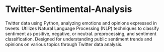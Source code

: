 # Twitter-Sentimental-Analysis
Twitter data using Python, analyzing emotions and opinions expressed in tweets. Utilizes Natural Language Processing (NLP) techniques to classify sentiment as positive, negative, or neutral.  preprocessing, and sentiment classification. Designed for understanding public sentiment trends and opinions on various topics through Twitter data analysis.
